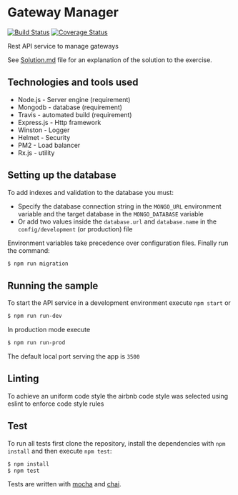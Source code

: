 # Gateway Manager

[![Build Status][travis-image]][travis-url] [![Coverage Status][coveralls-image]][coveralls-url]

Rest API service to manage gateways

See [Solution.md](Solution.md) file for an explanation of the solution to the exercise.

## Technologies and tools used

- Node.js - Server engine (requirement)
- Mongodb - database (requirement)
- Travis - automated build (requirement)
- Express.js - Http framework
- Winston - Logger
- Helmet - Security
- PM2 - Load balancer
- Rx.js - utility

## Setting up the database

To add indexes and validation to the database you must:
 
- Specify the database connection string in the `MONGO_URL` environment variable and the target database in the `MONGO_DATABASE` variable
- Or add two values inside the `database.url` and `database.name` in the `config/development` (or production) file

Environment variables take precedence over configuration files. Finally run the command:

```bash
$ npm run migration
``` 

## Running the sample

To start the API service in a development environment execute `npm start` or 

```bash
$ npm run run-dev
``` 

In production mode execute

```bash
$ npm run run-prod
``` 

The default local port serving the app is `3500`

## Linting

To achieve an uniform code style the  airbnb code style was selected using eslint to enforce code style rules

## Test

To run all tests first clone the repository, install the dependencies with `npm install` and then execute `npm test`:

```bash
$ npm install
$ npm test
```

Tests are written with [mocha](https://mochajs.org/) and [chai](http://chaijs.com/).

[travis-url]: https://travis-ci.org/devconcept/gateways-server
[travis-image]: https://travis-ci.org/devconcept/gateways-server.svg?branch=master "Build status"
[coveralls-url]: https://coveralls.io/github/devconcept/gateways-server?branch=master
[coveralls-image]: https://coveralls.io/repos/github/devconcept/gateways-server/badge.svg?branch=master "Coverage report"
